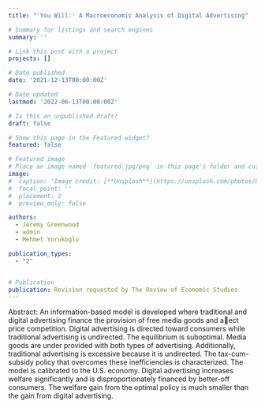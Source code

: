 ```yaml
---
title: "'You Will:' A Macroeconomic Analysis of Digital Advertising"

# Summary for listings and search engines
summary: ''

# Link this post with a project
projects: []

# Date published
date: '2021-12-13T00:00:00Z'

# Date updated
lastmod: '2022-06-13T00:00:00Z'

# Is this an unpublished draft?
draft: false

# Show this page in the Featured widget?
featured: false

# Featured image
# Place an image named `featured.jpg/png` in this page's folder and customize its options here.
image:
#  caption: 'Image credit: [**Unsplash**](https://unsplash.com/photos/CpkOjOcXdUY)'
#  focal_point: ''
#  placement: 2
#  preview_only: false

authors:
  - Jeremy Greenwood
  - admin
  - Mehmet Yorukoglu

publication_types:
  - "2"


# Publication
publication: Revision requested by The Review of Economic Studies
---
```


Abstract: An information-based model is developed where traditional and digital advertising finance the provision of free media goods and aect price competition. Digital advertising is directed toward consumers while traditional advertising is undirected. The equilibrium is suboptimal. Media goods are under provided with both types of advertising. Additionally, traditional advertising is excessive because it is undirected. The tax-cum-subsidy policy that overcomes these inefficiencies is characterized. The model is calibrated to the U.S. economy. Digital advertising increases welfare significantly and is disproportionately financed by better-off consumers. The welfare gain from the optimal policy is much smaller than the gain from digital advertising.

